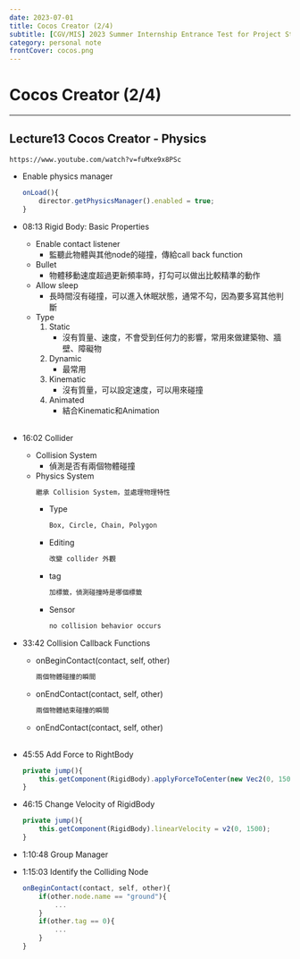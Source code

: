 ```yaml
---
date: 2023-07-01
title: Cocos Creator (2/4)
subtitle: [CGV/MIS] 2023 Summer Internship Entrance Test for Project Students
category: personal note
frontCover: cocos.png
---
```


Cocos Creator (2/4)
===
<hr style="border-color: rgb(161, 161, 161, 0.5); width: 100%;">

## Lecture13 Cocos Creator - Physics

```youtube
https://www.youtube.com/watch?v=fuMxe9x8PSc
```

- Enable physics manager
    ```typescript
    onLoad(){
        director.getPhysicsManager().enabled = true;
    }
    ```
- 08:13 Rigid Body: Basic Properties
    - Enable contact listener
        - 監聽此物體與其他node的碰撞，傳給call back function
    - Bullet 
        - 物體移動速度超過更新頻率時，打勾可以做出比較精準的動作
    - Allow sleep
        - 長時間沒有碰撞，可以進入休眠狀態，通常不勾，因為要多寫其他判斷
    - Type
        1. Static
            - 沒有質量、速度，不會受到任何力的影響，常用來做建築物、牆壁、障礙物
        2. Dynamic
            - 最常用
        3. Kinematic
            - 沒有質量，可以設定速度，可以用來碰撞
        4. Animated
            - 結合Kinematic和Animation 
            <br></br>


- 16:02 Collider
    - Collision System
        - 偵測是否有兩個物體碰撞
    - Physics System
        ```def 
        繼承 Collision System，並處理物理特性
        ```
        - Type
            ```def
            Box, Circle, Chain, Polygon
            ```
        - Editing
            ```def
            改變 collider 外觀
            ```
        - tag
             ```def
            加標籤，偵測碰撞時是哪個標籤
            ```
        - Sensor 
            ```def
            no collision behavior occurs
            ```
- 33:42 Collision Callback Functions
    - onBeginContact(contact, self, other)
        ```def
        兩個物體碰撞的瞬間
        ```
    - onEndContact(contact, self, other)
        ```def
       兩個物體結束碰撞的瞬間
        ```
    - onEndContact(contact, self, other)
    <br></br>
- 45:55 Add Force to RightBody
    ```typescript
    private jump(){
        this.getComponent(RigidBody).applyForceToCenter(new Vec2(0, 1500000), true);
    }
    ```
    
- 46:15 Change Velocity of RigidBody
    ```typescript
    private jump(){
        this.getComponent(RigidBody).linearVelocity = v2(0, 1500);
    }
    ```
    
- 1:10:48 Group Manager


- 1:15:03 Identify the Colliding Node
    ```typescript
    onBeginContact(contact, self, other){
        if(other.node.name == "ground"){
            ...
        }
        if(other.tag == 0){
            ...
        }
    }
    ```